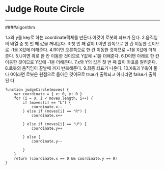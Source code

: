 # Judge Route Circle
-------------------------------------------------------------
####algorithm 

 1.x와 y를 key로 하는 coordinate객체를 만든다.이것이 로봇의 좌표가 된다. 
 2.움직임의 배열 중 첫 번 째 값을 꺼내온다.
 3.첫 번 째 값이 L이면 왼쪽으로 한 칸 이동한 것이므로 -1을 X값에 더해준다.
 4.R이면 오른쪽으로 한 칸 이동한 것이므로 +1을 X값에 더해준다.
 5.U이면 위로 한 칸 이동한 것이므로 Y값에 +1을 더해준다.
 6.D이면 아래로 한 칸 이동한 것이므로 Y값에 -1을 더해준다.
 7.x와 Y의 값은 첫 번 째 값이 좌표를 알려준다. 
 8.로봇의 움직임이 끝날때 까지 반복해준다.
 9.최종 좌표가 나온다.
 10.X축과 Y축이 둘 다 0이라면 로봇은 원점으로 돌아온 것이므로 true가 출력되고 아니라면 false가 출력된 다 




```
function judgeCircle(moves) {
    var coordinate = { x: 0, y: 0 }
    for (i = 0; i < moves.length; i++) {
        if (moves[i] == "L") {
            coordinate.x--
        } else if (moves[i] == "R") {
            coordinate.x++

        } else if (moves[i] == "U") {
            coordinate.y++

        } else {
            coordinate.y--

        }
    }
    return (coordinate.x == 0 && coordinate.y == 0)
}
```

